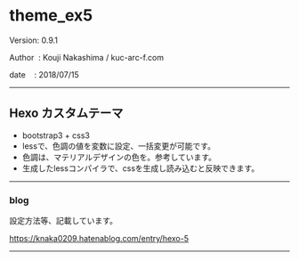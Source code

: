 ﻿# theme_ex5

 Version: 0.9.1

 Author  : Kouji Nakashima / kuc-arc-f.com

 date    : 2018/07/15

***

## Hexo カスタムテーマ

* bootstrap3 + css3
* lessで、色調の値を変数に設定、一括変更が可能です。
* 色調は、マテリアルデザインの色を。参考しています。
* 生成したlessコンパイラで、cssを生成し読み込むと反映できます。



---
### blog
設定方法等、記載しています。

https://knaka0209.hatenablog.com/entry/hexo-5


---

